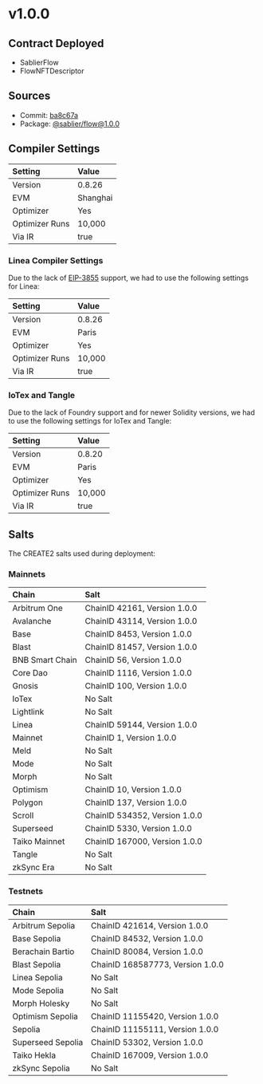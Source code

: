 # v1.0.0

## Contract Deployed

- SablierFlow
- FlowNFTDescriptor

## Sources

- Commit: [ba8c67a](https://github.com/sablier-labs/flow/commit/ba8c67a35d9cfd4fe646c2ab7db2c40e93d7fd6f)
- Package: [@sablier/flow@1.0.0](https://npmjs.com/package/@sablier/flow/v/1.0.0)

## Compiler Settings

| Setting        | Value    |
| :------------- | :------- |
| Version        | 0.8.26   |
| EVM            | Shanghai |
| Optimizer      | Yes      |
| Optimizer Runs | 10,000   |
| Via IR         | true     |

### Linea Compiler Settings

Due to the lack of [EIP-3855](https://eips.ethereum.org/EIPS/eip-3855) support, we had to use the following settings for
Linea:

| Setting        | Value  |
| :------------- | :----- |
| Version        | 0.8.26 |
| EVM            | Paris  |
| Optimizer      | Yes    |
| Optimizer Runs | 10,000 |
| Via IR         | true   |

### IoTex and Tangle

Due to the lack of Foundry support and for newer Solidity versions, we had to use the following settings for IoTex and
Tangle:

| Setting        | Value  |
| :------------- | :----- |
| Version        | 0.8.20 |
| EVM            | Paris  |
| Optimizer      | Yes    |
| Optimizer Runs | 10,000 |
| Via IR         | true   |

## Salts

The CREATE2 salts used during deployment:

### Mainnets

| Chain           | Salt                          |
| :-------------- | :---------------------------- |
| Arbitrum One    | ChainID 42161, Version 1.0.0  |
| Avalanche       | ChainID 43114, Version 1.0.0  |
| Base            | ChainID 8453, Version 1.0.0   |
| Blast           | ChainID 81457, Version 1.0.0  |
| BNB Smart Chain | ChainID 56, Version 1.0.0     |
| Core Dao        | ChainID 1116, Version 1.0.0   |
| Gnosis          | ChainID 100, Version 1.0.0    |
| IoTex           | No Salt                       |
| Lightlink       | No Salt                       |
| Linea           | ChainID 59144, Version 1.0.0  |
| Mainnet         | ChainID 1, Version 1.0.0      |
| Meld            | No Salt                       |
| Mode            | No Salt                       |
| Morph           | No Salt                       |
| Optimism        | ChainID 10, Version 1.0.0     |
| Polygon         | ChainID 137, Version 1.0.0    |
| Scroll          | ChainID 534352, Version 1.0.0 |
| Superseed       | ChainID 5330, Version 1.0.0   |
| Taiko Mainnet   | ChainID 167000, Version 1.0.0 |
| Tangle          | No Salt                       |
| zkSync Era      | No Salt                       |

### Testnets

| Chain             | Salt                             |
| :---------------- | :------------------------------- |
| Arbitrum Sepolia  | ChainID 421614, Version 1.0.0    |
| Base Sepolia      | ChainID 84532, Version 1.0.0     |
| Berachain Bartio  | ChainID 80084, Version 1.0.0     |
| Blast Sepolia     | ChainID 168587773, Version 1.0.0 |
| Linea Sepolia     | No Salt                          |
| Mode Sepolia      | No Salt                          |
| Morph Holesky     | No Salt                          |
| Optimism Sepolia  | ChainID 11155420, Version 1.0.0  |
| Sepolia           | ChainID 11155111, Version 1.0.0  |
| Superseed Sepolia | ChainID 53302, Version 1.0.0     |
| Taiko Hekla       | ChainID 167009, Version 1.0.0    |
| zkSync Sepolia    | No Salt                          |
